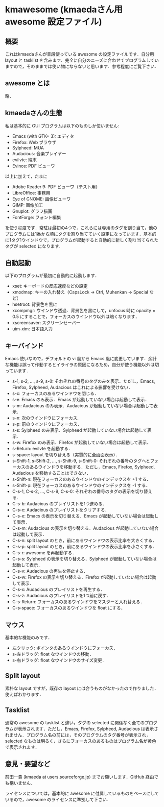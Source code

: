 kmawesome (kmaedaさん用 awesome 設定ファイル)
=============================================

概要
----

これはkmaedaさんが普段使っている awesome の設定ファイルです．自分用 layout と tasklist を含みます．完全に自分のニーズに合わせてプログラムしていますので，そのままでは使い物にならないと思います．参考程度にご覧下さい．

awesome とは
------------

略．

kmaedaさんの生態
----------------

私は基本的に GUI プログラムは以下のものしか使いません:

 * Emacs (with GTK+ 3): エディタ
 * Firefox: Web ブラウザ
 * Sylpheed: MUA
 * Audacious: 音楽プレイヤー
 * evilvte: 端末
 * Evince: PDF ビューワ

以上に加えて，たまに

 * Adobe Reader 9: PDF ビューワ（テスト用）
 * LibreOffice: 事務用
 * Eye of GNOME: 画像ビューワ
 * GIMP: 画像加工
 * Gnuplot: グラフ描画
 * FontForge: フォント編集

を使う程度です．常駐は最初の4つで，これらには専用のタグを割り当て，他のプログラムには1番から順にタグを割り当てていく設定になっています．基本的に1タグ1ウインドウで，プログラムが起動すると自動的に新しく割り当てられたタグが selected になります．

自動起動
--------

以下のプログラムが最初に自動的に起動します．

 * xset: キーボードの反応速度などの設定
 * xmodmap: キーの入れ替え（CapsLock -> Ctrl, Muhenkan -> Special など）
 * hsetroot: 背景色を黒に
 * xcompmgr: ウインドウ透過．背景色を黒にして，unfocus 時に opacity = 0.5 にすることで，フォーカスのウインドウ以外は暗くなります．
 * xscreensaver: スクリーンセーバー
 * uim-xim: 日本語入力

キーバインド
------------

Emacs 使いなので，デフォルトの vi 風から Emacs 風に変更しています．余計な機能は誤って作動するとイライラの原因になるため，自分が使う機能以外は切っています．

 * s-1, s-2, ..., s-9, s-0: それぞれの番号のタグのみを表示．ただし，Emacs, Firefox, Sylpheed, Audacious はこれによる影響を受けない．
 * s-c: フォーカスのあるウインドウを閉じる．
 * s-e: Emacs のみ表示．Emacs が起動していない場合は起動して表示．
 * s-m: Audacious のみ表示．Audacious が起動していない場合は起動して表示．
 * s-n: 次のウインドウにフォーカス.
 * s-p: 前のウインドウにフォーカス．
 * s-s: Sylpheed のみ表示．Sylpheed が起動していない場合は起動して表示．
 * s-w: Firefox のみ表示．Firefox が起動していない場合は起動して表示．
 * s-Return: evilvte を起動する．
 * s-space: layout を切り替える（実質的に全画面表示）．
 * s-Shift-1, s-Shift-2, ..., s-Shift-9, s-Shift-0: それぞれの番号のタグへとフォーカスのあるウインドウを移動する．ただし，Emacs, Firefox, Sylpheed, Audacious を移動することはできない．
 * s-Shift-n: 現在フォーカスのあるウインドウのインデックスを +1 する．
 * s-Shift-p: 現在フォーカスのあるウインドウのインデックスを -1 する．
 * C-s-1, C-s-2, ..., C-s-9, C-s-0: それぞれの番号のタグの表示を切り替える．
 * C-s-b: Audacious のプレイリストを1つ進める．
 * C-s-c: Audacious のプレイリストをクリアする．
 * C-s-e: Emacs の表示を切り替える．Emacs が起動していない場合は起動して表示．
 * C-s-m: Audacious の表示を切り替える．Audacious が起動していない場合は起動して表示．
 * C-s-n: split layout のとき，前にあるウインドウの表示比率を大きくする．
 * C-s-p: split layout のとき，前にあるウインドウの表示比率を小さくする．
 * C-s-r: awesome を再起動する．
 * C-s-s: Sylpheed の表示を切り替える．Sylpheed が起動していない場合は起動して表示．
 * C-s-v: Audacious の再生を停止する．
 * C-s-w: Firefox の表示を切り替える．Firefox が起動していない場合は起動して表示．
 * C-s-x: Audacious のプレイリストを再生する．
 * C-s-z: Audacious のプレイリストを1つ前に戻す．
 * C-s-Return: フォーカスのあるウインドウをマスターと入れ替える．
 * C-s-space: フォーカスのあるウインドウを float にする．

マウス
------

基本的な機能のみです．

 * 左クリック: ポインタのあるウインドウにフォーカス．
 * s-左ドラッグ: float なウインドウの移動．
 * s-右ドラッグ: float なウインドウのサイズ変更．

Split layout
-------------

素朴な layout ですが，既存の layout には合うものがなかったので作りました．使えばわかります．

Tasklist
--------

通常の awesome の tasklist と違い，タグの selected に関係なく全てのプログラムが表示されます．ただし，Emacs, Firefox, Sylpheed, Audacious は表示されません．プログラム名の前には，そのプログラムのタグ番号が表示され，selected なものは明るく，さらにフォーカスのあるものはプログラム名が黄色で表示されます．

意見・要望など
-------------

前田一貴 (kmaeda at users.sourceforge.jp) までお願いします．GitHub 経由でも構いません．

ライセンスについては，基本的に awesome に付属しているものをベースにしているので，awesome のライセンスに準拠して下さい．
